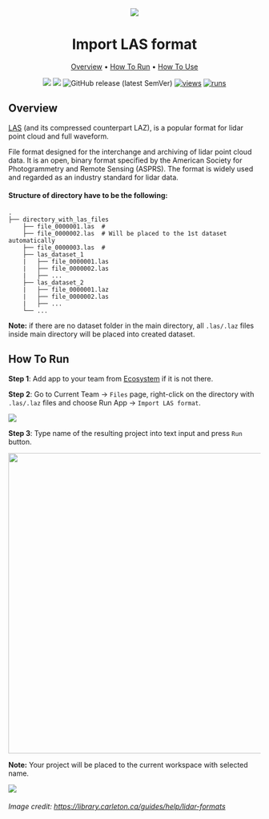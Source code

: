 <div align="center" markdown>
<img src="https://i.imgur.com/T8nscu4.png"/>



# Import LAS format

<p align="center">
  <a href="#Overview">Overview</a> •
  <a href="#How-To-Run">How To Run</a> •
  <a href="#How-To-Use">How To Use</a>
</p>

  
[![](https://img.shields.io/badge/supervisely-ecosystem-brightgreen)](https://ecosystem.supervise.ly/apps/import-las-format)
[![](https://img.shields.io/badge/slack-chat-green.svg?logo=slack)](https://supervise.ly/slack)
![GitHub release (latest SemVer)](https://img.shields.io/github/v/release/supervisely-ecosystem/import-las-format)
[![views](https://app.supervise.ly/img/badges/views/supervisely-ecosystem/import-las-format.png)](https://supervise.ly)
[![runs](https://app.supervise.ly/img/badges/runs/supervisely-ecosystem/import-las-format.png)](https://supervise.ly)

</div>

## Overview

[LAS](https://www.asprs.org/divisions-committees/lidar-division/laser-las-file-format-exchange-activities) (and its compressed counterpart LAZ), is a popular format for lidar point cloud and full waveform.

File format designed for the interchange and archiving of lidar point cloud data. It is an open, binary format specified by the American Society for Photogrammetry and Remote Sensing (ASPRS). The format is widely used and regarded as an industry standard for lidar data.

#### Structure of directory have to be the following:   
```
.
├── directory_with_las_files
    ├── file_0000001.las  # 
    ├── file_0000002.las  # Will be placed to the 1st dataset automatically
    ├── file_0000003.las  # 
    ├── las_dataset_1
    |	├── file_0000001.las
    |	├── file_0000002.las
    |	├── ...
    ├── las_dataset_2
    |	├── file_0000001.laz
    |	├── file_0000002.las
    |	├── ...
    └── ...
```
**Note:** if there are no dataset folder in the main directory, all `.las/.laz` files inside main directory will be placed into created dataset.

## How To Run 
**Step 1**: Add app to your team from [Ecosystem](https://ecosystem.supervise.ly/apps/import-las-format) if it is not there.

**Step 2**:  Go to Current Team -> `Files` page, right-click on the directory with `.las/.laz` files and choose Run App -> `Import LAS format`.

<img src="https://i.imgur.com/V63kbCP.png"/>

**Step 3**: Type name of the resulting project into text input and press `Run` button.

<img src="https://i.imgur.com/BgLvRct.png" width="600px"/>

**Note:** Your project will be placed to the current workspace with selected name.

<img src="https://i.imgur.com/UF2VPis.png"/>

###### Image credit: https://library.carleton.ca/guides/help/lidar-formats
